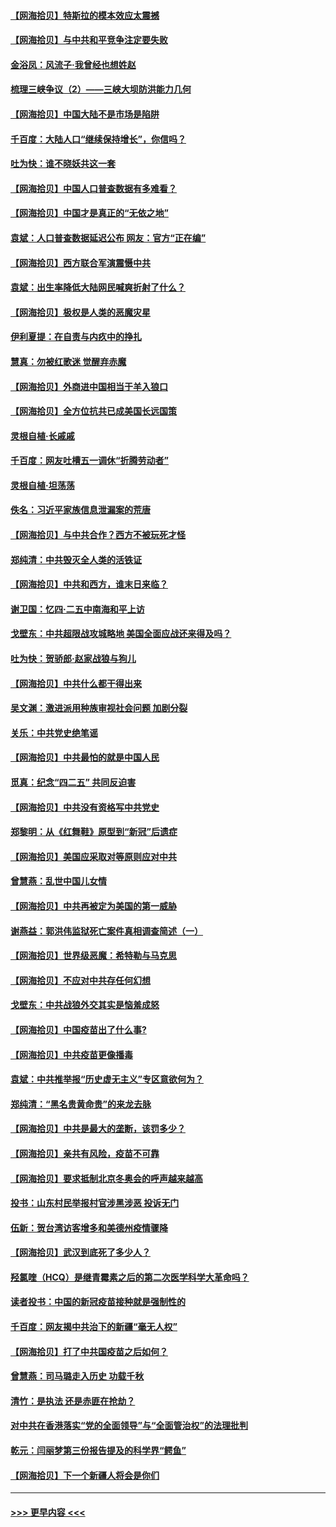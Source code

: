 #### [【网海拾贝】特斯拉的模本效应太震撼](../pages/nsc993/n12925626.md?t=05061801) 
#### [【网海拾贝】与中共和平竞争注定要失败](../pages/nsc993/n12923326.md?t=05061801) 
#### [金浴凤：风流子‧我曾经也想姓赵](../pages/nsc993/n12920911.md?t=05061801) 
#### [梳理三峡争议（2）——三峡大坝防洪能力几何](../pages/nsc993/n12920173.md?t=05061801) 
#### [【网海拾贝】中国大陆不是市场是陷阱](../pages/nsc993/n12920143.md?t=05061801) 
#### [千百度：大陆人口“继续保持增长”，你信吗？](../pages/nsc993/n12918946.md?t=05061801) 
#### [吐为快：谁不晓妖共这一套](../pages/nsc993/n12918941.md?t=05061801) 
#### [【网海拾贝】中国人口普查数据有多难看？](../pages/nsc993/n12917822.md?t=05061801) 
#### [【网海拾贝】中国才是真正的“无依之地”](../pages/nsc993/n12915845.md?t=05061801) 
#### [袁斌：人口普查数据延迟公布 网友：官方“正在编”](../pages/nsc993/n12915748.md?t=05061801) 
#### [【网海拾贝】西方联合军演震慑中共](../pages/nsc993/n12913466.md?t=05061801) 
#### [袁斌：出生率降低大陆网民喊爽折射了什么？](../pages/nsc993/n12913365.md?t=05061801) 
#### [【网海拾贝】极权是人类的恶魔灾星](../pages/nsc993/n12910697.md?t=05061801) 
#### [伊利夏提：在自责与内疚中的挣扎](../pages/nsc993/n12910493.md?t=05061801) 
#### [慧真：勿被红歌迷 觉醒弃赤魔](../pages/nsc993/n12910485.md?t=05061801) 
#### [【网海拾贝】外商进中国相当于羊入狼口](../pages/nsc993/n12908274.md?t=05061801) 
#### [【网海拾贝】全方位抗共已成美国长远国策](../pages/nsc993/n12906878.md?t=05061801) 
#### [灵根自植‧长戚戚](../pages/nsc993/n12905585.md?t=05061801) 
#### [千百度：网友吐槽五一调休“折腾劳动者”](../pages/nsc993/n12905934.md?t=05061801) 
#### [灵根自植‧坦荡荡](../pages/nsc993/n12905562.md?t=05061801) 
#### [佚名：习近平家族信息泄漏案的荒唐](../pages/nsc993/n12904705.md?t=05061801) 
#### [【网海拾贝】与中共合作？西方不被玩死才怪](../pages/nsc993/n12903873.md?t=05061801) 
#### [郑纯清：中共毁灭全人类的活铁证](../pages/nsc993/n12903785.md?t=05061801) 
#### [【网海拾贝】中共和西方，谁末日来临？](../pages/nsc993/n12903482.md?t=05061801) 
#### [谢卫国：忆四‧二五中南海和平上访](../pages/nsc993/n12902192.md?t=05061801) 
#### [戈壁东：中共超限战攻城略地 美国全面应战还来得及吗？](../pages/nsc993/n12902297.md?t=05061801) 
#### [吐为快：贺骄郎‧赵家战狼与狗儿](../pages/nsc993/n12902280.md?t=05061801) 
#### [【网海拾贝】中共什么都干得出来](../pages/nsc993/n12897500.md?t=05061801) 
#### [吴文渊：激进派用种族审视社会问题 加剧分裂](../pages/nsc993/n12893881.md?t=05061801) 
#### [关乐：中共党史绝笔谣](../pages/nsc993/n12897270.md?t=05061801) 
#### [【网海拾贝】中共最怕的就是中国人民](../pages/nsc993/n12894705.md?t=05061801) 
#### [觅真：纪念“四二五” 共同反迫害](../pages/nsc993/n12894553.md?t=05061801) 
#### [【网海拾贝】中共没有资格写中共党史](../pages/nsc993/n12892231.md?t=05061801) 
#### [郑黎明：从《红舞鞋》原型到“新冠”后遗症](../pages/nsc993/n12890469.md?t=05061801) 
#### [【网海拾贝】美国应采取对等原则应对中共](../pages/nsc993/n12889176.md?t=05061801) 
#### [曾慧燕：乱世中国儿女情](../pages/nsc993/n12887931.md?t=05061801) 
#### [【网海拾贝】中共再被定为美国的第一威胁](../pages/nsc993/n12887580.md?t=05061801) 
#### [谢燕益：郭洪伟监狱死亡案件真相调查简述（一）](../pages/nsc993/n12885648.md?t=05061801) 
#### [【网海拾贝】世界级恶魔：希特勒与马克思](../pages/nsc993/n12884062.md?t=05061801) 
#### [【网海拾贝】不应对中共存任何幻想](../pages/nsc993/n12881460.md?t=05061801) 
#### [戈壁东：中共战狼外交其实是恼羞成怒](../pages/nsc993/n12880392.md?t=05061801) 
#### [【网海拾贝】中国疫苗出了什么事?](../pages/nsc993/n12879124.md?t=05061801) 
#### [【网海拾贝】中共疫苗更像播毒](../pages/nsc993/n12876631.md?t=05061801) 
#### [袁斌：中共推举报“历史虚无主义”专区意欲何为？](../pages/nsc993/n12876530.md?t=05061801) 
#### [郑纯清：“黑名贵黄命贵”的来龙去脉](../pages/nsc993/n12875589.md?t=05061801) 
#### [【网海拾贝】中共是最大的垄断，该罚多少？](../pages/nsc993/n12874006.md?t=05061801) 
#### [【网海拾贝】亲共有风险，疫苗不可靠](../pages/nsc993/n12872224.md?t=05061801) 
#### [【网海拾贝】要求抵制北京冬奥会的呼声越来越高](../pages/nsc993/n12868962.md?t=05061801) 
#### [投书：山东村民举报村官涉黑涉恶 投诉无门](../pages/nsc993/n12869726.md?t=05061801) 
#### [伍新：贺台湾访客增多和美德州疫情骤降](../pages/nsc993/n12865651.md?t=05061801) 
#### [【网海拾贝】武汉到底死了多少人？](../pages/nsc993/n12863707.md?t=05061801) 
#### [羟氯喹（HCQ）是继青霉素之后的第二次医学科学大革命吗？](../pages/nsc993/n12638564.md?t=05061801) 
#### [读者投书：中国的新冠疫苗接种就是强制性的](../pages/nsc993/n12859932.md?t=05061801) 
#### [千百度：网友揭中共治下的新疆“毫无人权”](../pages/nsc993/n12858385.md?t=05061801) 
#### [【网海拾贝】打了中共国疫苗之后如何？](../pages/nsc993/n12857866.md?t=05061801) 
#### [曾慧燕：司马璐走入历史 功载千秋](../pages/nsc993/n12856996.md?t=05061801) 
#### [清竹：是执法 还是赤匪在抢劫？](../pages/nsc993/n12856952.md?t=05061801) 
#### [对中共在香港落实“党的全面领导”与“全面管治权”的法理批判](../pages/nsc993/n12856929.md?t=05061801) 
#### [乾元：闫丽梦第三份报告提及的科学界“鳄鱼”](../pages/nsc993/n12855985.md?t=05061801) 
#### [【网海拾贝】下一个新疆人将会是你们](../pages/nsc993/n12855864.md?t=05061801) 

----
#### [ >>> 更早内容 <<< ](../indexes/nsc993-earlier.md)

